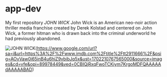 # app-dev
My first repository
*JOHN WICK*
John Wick is an American neo-noir action thriller media franchise created by Derek Kolstad and centered on John Wick, a former hitman who is drawn back into the criminal underworld he had previously abandoned.

![JOHN WICK]([image.jpg])(https://www.google.com/url?sa=i&url=https%3A%2F%2Fwww.imdb.com%2Ftitle%2Ftt2911666%2F&psig=AOvVaw0i65inB4u6hiZ9vbibJq5x&ust=1702210767565000&source=images&cd=vfe&opi=89978449&ved=0CBIQjRxqFwoTCKiym7KrgoMDFQAAAAAdAAAAABAD)
